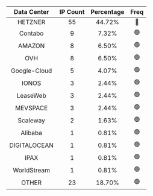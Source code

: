 | Data Center | IP Count | Percentage | Freq |
|:------------:|:--------:|:-----------:|:-----:|
| HETZNER | 55 | 44.72% | 🔴 |
| Contabo | 9 | 7.32% | 🟢 |
| AMAZON | 8 | 6.50% | 🟢 |
| OVH | 8 | 6.50% | 🟢 |
| Google-Cloud | 5 | 4.07% | 🟢 |
| IONOS | 3 | 2.44% | 🟢 |
| LeaseWeb | 3 | 2.44% | 🟢 |
| MEVSPACE | 3 | 2.44% | 🟢 |
| Scaleway | 2 | 1.63% | 🟢 |
| Alibaba | 1 | 0.81% | 🟢 |
| DIGITALOCEAN | 1 | 0.81% | 🟢 |
| IPAX | 1 | 0.81% | 🟢 |
| WorldStream | 1 | 0.81% | 🟢 |
| OTHER | 23 | 18.70% | 🟢 |